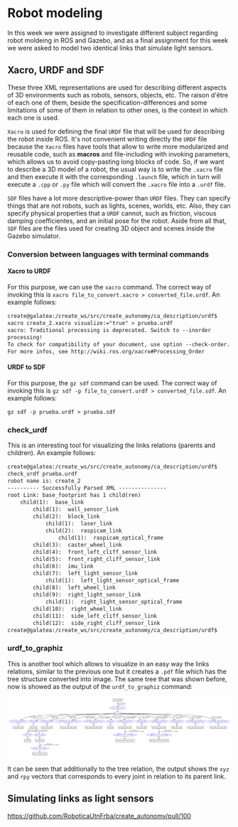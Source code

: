 # Robot modeling

In this week we were assigned to investigate different subject regarding robot moldeing in ROS and Gazebo, and as a final assignment for this week we were asked to model two identical links that simulate light sensors.

## Xacro, URDF and SDF

These three XML representations are used for describing different aspects of 3D environments such as robots, sensors, objects, etc. The raison d'être of each one of them, beside the specification-differences and some limitations of some of them in relation to other ones, is the context in which each one is used.

`Xacro` is used for defining the final `URDF` file that will be used for describing the robot inside ROS. It's not convenient writing directly the `URDF` file because the `Xacro` files have tools that allow to write more modularized and reusable code, such as **macros** and file-including with invoking parameters, which allows us to avoid copy-pasting long blocks of code. So, if we want to describe a 3D model of a robot, the usual way is to write the `.xacro` file and then execute it with the corresponding `.launch` file, which in turn will execute a `.cpp` or `.py` file which will convert the `.xacro` file into a `.urdf` file.

`SDF` files have a lot more descriptive-power than `URDF` files. They can specify things that are not robots, such as lights, scenes, worlds, etc. Also, they can specify physical properties that a `URDF` cannot, such as friction, viscous damping coefficientes, and an initial pose for the robot.
Aside from all that, `SDF` files are the files used for creating 3D object and scenes inside the Gazebo simulator.

### Conversion between languages with terminal commands


#### Xacro to URDF

For this purpose, we can use the `xacro` command. The correct way of invoking this is `xacro file_to_convert.xacro > converted_file.urdf`. An example follows:

```console
create@galatea:/create_ws/src/create_autonomy/ca_description/urdf$ xacro create_2.xacro visualize:="true" > prueba.urdf 
xacro: Traditional processing is deprecated. Switch to --inorder processing!
To check for compatibility of your document, use option --check-order.
For more infos, see http://wiki.ros.org/xacro#Processing_Order
```

#### URDF to SDF

For this purpose, the `gz sdf` command can be used. The correct way of invoking this is `gz sdf -p file_to_convert.urdf > converted_file.sdf`. An example follows:

```console
gz sdf -p prueba.urdf > prueba.sdf
```


### check_urdf

This is an interesting tool for visualizing the links relations (parents and children). An example follows:

```console
create@galatea:/create_ws/src/create_autonomy/ca_description/urdf$ check_urdf prueba.urdf
robot name is: create_2
---------- Successfully Parsed XML ---------------
root Link: base_footprint has 1 child(ren)
    child(1):  base_link
        child(1):  wall_sensor_link
        child(2):  block_link
            child(1):  laser_link
            child(2):  raspicam_link
                child(1):  raspicam_optical_frame
        child(3):  caster_wheel_link
        child(4):  front_left_cliff_sensor_link
        child(5):  front_right_cliff_sensor_link
        child(6):  imu_link
        child(7):  left_light_sensor_link
            child(1):  left_light_sensor_optical_frame
        child(8):  left_wheel_link
        child(9):  right_light_sensor_link
            child(1):  right_light_sensor_optical_frame
        child(10):  right_wheel_link
        child(11):  side_left_cliff_sensor_link
        child(12):  side_right_cliff_sensor_link
create@galatea:/create_ws/src/create_autonomy/ca_description/urdf$
```

### urdf_to_graphiz

This is another tool which allows to visualize in an easy way the links relations, similar to the previous one but it creates a `.pdf` file which has the tree structure converted into image. The same tree that was shown before, now is showed as the output of the `urdf_to_graphiz` command:

![urdf_to_graphiz_output](media/urdf_to_graphiz.png)

It can be seen that additionally to the tree relation, the output shows the `xyz` and `rpy` vectors that corresponds to every joint in relation to its parent link.

## Simulating links as light sensors

<https://github.com/RoboticaUtnFrba/create_autonomy/pull/100>

